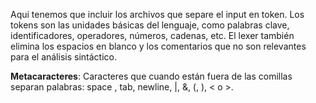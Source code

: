 Aqui tenemos que incluir los archivos que separe el input en token.
Los tokens son las unidades básicas del lenguaje, como palabras clave, identificadores, operadores, números, cadenas, etc. El lexer también elimina los espacios en blanco y los comentarios que no son relevantes para el análisis sintáctico.

**Metacaracteres**: Caracteres que cuando están fuera de las comillas separan palabras: space , tab, newline, |, &, (, ), < o >.